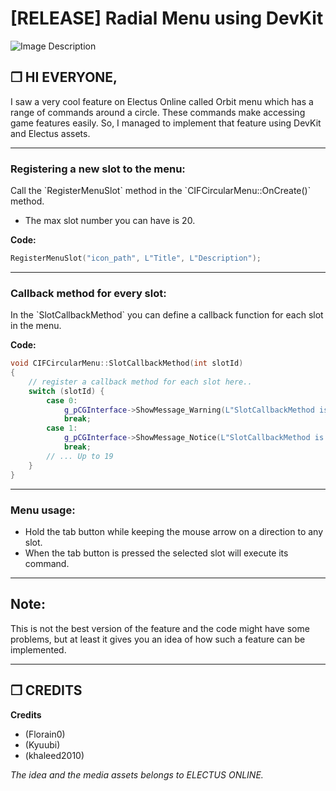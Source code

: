 # [RELEASE] Radial Menu using DevKit
![Image Description](https://i.epvpimg.com/YFgIcab.jpg)

## ❒ HI EVERYONE,

I saw a very cool feature on Electus Online called Orbit menu which has a range of commands around a circle. These commands make accessing game features easily. So, I managed to implement that feature using DevKit and Electus assets.

---

### Registering a new slot to the menu:
Call the \`RegisterMenuSlot\` method in the \`CIFCircularMenu::OnCreate()\` method.
* The max slot number you can have is 20.

**Code:**
```cpp
RegisterMenuSlot("icon_path", L"Title", L"Description");
```

---

### Callback method for every slot:
In the \`SlotCallbackMethod\` you can define a callback function for each slot in the menu.

**Code:**
```cpp
void CIFCircularMenu::SlotCallbackMethod(int slotId)
{
    // register a callback method for each slot here..
    switch (slotId) {
        case 0:
            g_pCGInterface->ShowMessage_Warning(L"SlotCallbackMethod is called 1");
            break;
        case 1:
            g_pCGInterface->ShowMessage_Notice(L"SlotCallbackMethod is called 2");
            break;
        // ... Up to 19
    }
}
```

---

### Menu usage:
- Hold the tab button while keeping the mouse arrow on a direction to any slot.
- When the tab button is pressed the selected slot will execute its command.

---

## Note:
This is not the best version of the feature and the code might have some problems, but at least it gives you an idea of how such a feature can be implemented.

---

## ❒ CREDITS

**Credits**
- (Florain0)
- (Kyuubi)
- (khaleed2010)

*The idea and the media assets belongs to ELECTUS ONLINE.*
